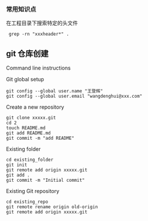 ### 常用知识点

在工程目录下搜索特定的头文件
```
 grep -rn "xxxheader*" .
```


## git 仓库创建

Command line instructions


Git global setup

	git config --global user.name "王登辉"
	git config --global user.email "wangdenghui@xxx.com"

Create a new repository

	git clone xxxxx.git
	cd 2
	touch README.md
	git add README.md
	git commit -m "add README"

Existing folder

	cd existing_folder
	git init
	git remote add origin xxxxx.git
	git add .
	git commit -m "Initial commit"

Existing Git repository

	cd existing_repo
	git remote rename origin old-origin
	git remote add origin xxxxx.git